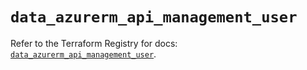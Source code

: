 # `data_azurerm_api_management_user`

Refer to the Terraform Registry for docs: [`data_azurerm_api_management_user`](https://registry.terraform.io/providers/hashicorp/azurerm/4.27.0/docs/data-sources/api_management_user).
